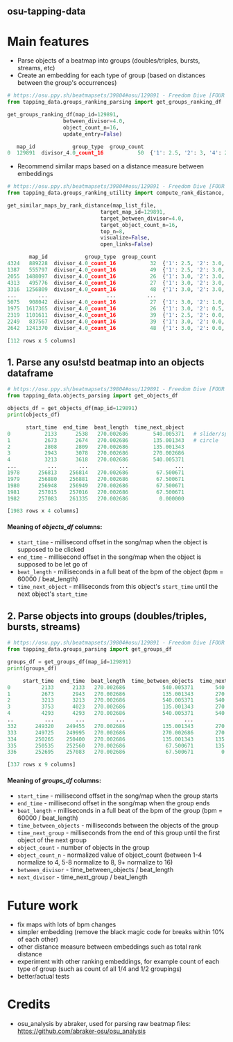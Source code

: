 ## osu-tapping-data
# Main features
- Parse objects of a beatmap into groups (doubles/triples, bursts, streams, etc)
- Create an embedding for each type of group (based on distances between the group's occurrences)
```py
# https://osu.ppy.sh/beatmapsets/39804#osu/129891 - Freedom Dive [FOUR DIMENSIONS]
from tapping_data.groups_ranking_parsing import get_groups_ranking_df

get_groups_ranking_df(map_id=129891,
                  between_divisor=4.0,
                  object_count_n=16,
                  update_entry=False)

   map_id            group_type  group_count                               ranking
0  129891  divisor_4.0_count_16           50  {'1': 2.5, '2': 3, '4': 2.0, '8': 0}
```
- Recommend similar maps based on a distance measure between embeddings
```py
# https://osu.ppy.sh/beatmapsets/39804#osu/129891 - Freedom Dive [FOUR DIMENSIONS]
from tapping_data.groups_ranking_utility import compute_rank_distance, get_similar_maps_by_rank_distance

get_similar_maps_by_rank_distance(map_list_file,
                              target_map_id=129891,
                              target_between_divisor=4.0,
                              target_object_count_n=16,
                              top_n=8,
                              visualize=False,
                              open_links=False)

       map_id            group_type  group_count                                   ranking  distance
4324   889228  divisor_4.0_count_16           32  {'1': 2.5, '2': 3.0, '4': 2.0, '8': 0.0}       0.0
1387   555797  divisor_4.0_count_16           49  {'1': 2.5, '2': 3.0, '4': 2.0, '8': 0.0}       0.0
2055  1488097  divisor_4.0_count_16           26  {'1': 3.0, '2': 3.0, '4': 2.0, '8': 0.0}       0.5
4313   495776  divisor_4.0_count_16           27  {'1': 3.0, '2': 3.0, '4': 2.0, '8': 0.0}       0.5
3316  1256809  divisor_4.0_count_16           48  {'1': 3.0, '2': 3.0, '4': 2.0, '8': 0.0}       0.5
...       ...                   ...          ...                                       ...       ...
5075   908042  divisor_4.0_count_16           27  {'1': 3.0, '2': 1.0, '4': 3.0, '8': 0.0}       3.5
1975  1617365  divisor_4.0_count_16           26  {'1': 3.0, '2': 0.5, '4': 2.5, '8': 0.5}       4.0
2319  1101611  divisor_4.0_count_16           39  {'1': 2.5, '2': 0.0, '4': 3.0, '8': 1.0}       5.0
2249   837567  divisor_4.0_count_16           39  {'1': 3.0, '2': 0.0, '4': 1.5, '8': 1.5}       5.5
2642  1241370  divisor_4.0_count_16           48  {'1': 3.0, '2': 0.0, '4': 1.0, '8': 2.0}       6.5

[112 rows x 5 columns]
```
## 1. Parse any osu!std beatmap into an objects dataframe 
```py
# https://osu.ppy.sh/beatmapsets/39804#osu/129891 - Freedom Dive [FOUR DIMENSIONS]
from tapping_data.objects_parsing import get_objects_df

objects_df = get_objects_df(map_id=129891)
print(objects_df)

      start_time  end_time  beat_length  time_next_object
0           2133      2538   270.002686        540.005371   # slider/spinner
1           2673      2674   270.002686        135.001343   # circle
2           2808      2809   270.002686        135.001343
3           2943      3078   270.002686        270.002686
4           3213      3618   270.002686        540.005371
...          ...       ...          ...               ...
1978      256813    256814   270.002686         67.500671
1979      256880    256881   270.002686         67.500671
1980      256948    256949   270.002686         67.500671
1981      257015    257016   270.002686         67.500671
1982      257083    261335   270.002686          0.000000

[1983 rows x 4 columns]
```
#### Meaning of *objects_df* columns:
- `start_time` - millisecond offset in the song/map when the object is supposed to be clicked
- `end_time` - millisecond offset in the song/map when the object is supposed to be let go of
- `beat_length` - milliseconds in a full beat of the bpm of the object (bpm = 60000 / beat_length)
- `time_next_object` - milliseconds from this object's `start_time` until the next object's `start_time`
   
## 2. Parse objects into groups (doubles/triples, bursts, streams) 
```py
# https://osu.ppy.sh/beatmapsets/39804#osu/129891 - Freedom Dive [FOUR DIMENSIONS]
from tapping_data.groups_parsing import get_groups_df

groups_df = get_groups_df(map_id=129891)
print(groups_df)

     start_time  end_time  beat_length  time_between_objects  time_next_group  object_count  object_count_n  between_divisor  next_divisor
0          2133      2133   270.002686            540.005371       540.005371             1               4              0.5           0.5    
1          2673      2943   270.002686            135.001343       270.002686             3               4              2.0           1.0
2          3213      3213   270.002686            540.005371       540.005371             1               4              0.5           0.5    
3          3753      4023   270.002686            135.001343       270.002686             3               4              2.0           1.0    
4          4293      4293   270.002686            540.005371       540.005371             1               4              0.5           0.5    
..          ...       ...          ...                   ...              ...           ...             ...              ...           ...    
332      249320    249455   270.002686            135.001343       270.002686             2               4              2.0           1.0    
333      249725    249995   270.002686            270.002686       270.002686             2               4              1.0           1.0    
334      250265    250400   270.002686            135.001343       135.001343             2               4              2.0           2.0    
335      250535    252560   270.002686             67.500671       135.001343            31              16              4.0           2.0    
336      252695    257083   270.002686             67.500671         0.000000            66              16              4.0           0.0    

[337 rows x 9 columns]
```
#### Meaning of *groups_df* columns:
- `start_time` - millisecond offset in the song/map when the group starts
- `end_time` - millisecond offset in the song/map when the group ends
- `beat_length` - milliseconds in a full beat of the bpm of the group (bpm = 60000 / beat_length)
- `time_between_objects` - milliseconds between the objects of the group
- `time_next_group` - milliseconds from the end of this group until the first object of the next group
- `object_count` - number of objects in the group
- `object_count_n` - normalized value of object_count (between 1-4 normalize to 4, 5-8 normalize to 8, 9+ normalize to 16)
- `between_divisor` - time_between_objects / beat_length
- `next_divisor` - time_next_group / beat_length

# Future work
  - fix maps with lots of bpm changes
  - simpler embedding (remove the black magic code for breaks within 10% of each other)
  - other distance measure between embeddings such as total rank distance
  - experiment with other ranking embeddings, for example count of each type of group (such as count of all 1/4 and 1/2 groupings)
  - better/actual tests
    
# Credits
  - osu_analysis by abraker, used for parsing raw beatmap files: https://github.com/abraker-osu/osu_analysis 
